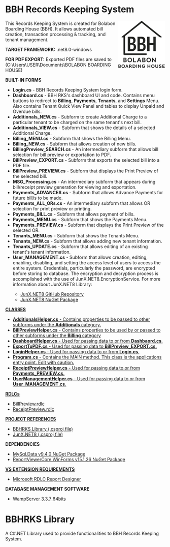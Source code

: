 # BBH Records Keeping System
<img src="BBH Records Keeping System/bbhLogo.png" align="right" width="150px" height="150px" /> 
<p>This Records Keeping System is created for Bolabon Boarding House (BBH). It allows automated bill creation, transaction processing &amp; tracking, and tenant management.</p>
<p><strong>TARGET FRAMEWORK:</strong> .net8.0-windows</p>
<p><strong>FOR PDF EXPORT:</strong> Exported PDF files are saved to (C:\Users\USER\Documents\BOLABON BOARDING HOUSE)</p>

<strong>BUILT-IN FORMS </strong>
<ul>
  <li><strong>Login.cs</strong> - BBH Records Keeping System login form.</li>
  <li><strong>Dashboard.cs</strong> - BBH RKS's dashboard UI and code. Contains menu buttons to redirect to <b>Billing</b>, <b>Payments</b>, <b>Tenants</b>, and <b>Settings</b> Menu. Also contains Tenant 
    Quick View Panel and tables to display Unpaid and Overdue bills.</li>
  <li><strong>Additionals_NEW.cs</strong> - Subform to create Additional Charge to a particular tenant to be charged on the same tenant's next bill.</li>
  <li><strong>Additionals_VIEW.cs</strong> - Subform that shows the details of a selected Additional Charge.</li>
  <li><strong>Billing_MENU.cs</strong> - Subform that shows the Billing Menu.</li>
  <li><strong>Billing_NEW.cs</strong> - Subform that allows creation of new bills.</li>
  <li><strong>BillingPreview_SEARCH.cs</strong> - An intermediary subform that allows bill selection for bill preview or exportation to PDF.</li>
  <li><strong>BillPreview_EXPORT.cs</strong> - Subform that exports the selected bill into a PDF file.</li>
  <li><strong>BillPreview_PREVIEW.cs</strong> - Subform that displays the Print Preview of the selected bill.</li>
  <li><strong>MSG_Processing.cs</strong> - An intermediary subform that appears during bill/receipt preview generation for viewing and exportation.</li>
  <li><strong>Payments_ADVANCES.cs</strong> - Subform that allows Advance Payments for future bill/s to be made.</li>
  <li><strong>Payments_ALL_ORs.cs</strong> - An intermediary subform that allows OR selection for print preview or printing.</li>
  <li><strong>Payments_BILL.cs</strong> - Subform that allows payment of bills.</li>
  <li><strong>Payments_MENU.cs</strong> - Subform that shows the Payments Menu.</li>
  <li><strong>Payments_PREVIEW.cs</strong> - Subform that displays the Print Preview of the selected OR.</li>
  <li><strong>Tenants_MENU.cs</strong> - Subform that shows the Tenants Menu.</li>
  <li><strong>Tenants_NEW.cs</strong> - Subform that allows adding new tenant information.</li>
  <li><strong>Tenants_UPDATE.cs</strong> - Subform that allows editing of an existing tenant's tenant information.</li>
  <li><strong>User_MANAGEMENT.cs</strong> - Subform that allows creation, editing, enabling, disabling, and setting the access level of users to access the entire system. Credentials, particularly the
    password, are encrypted before storing to database. The encryption and decryption process is accomplished with the use of JunX.NET8.EncryptionService. For more information about JunX.NET8 Library:
    </li>
  <ul>
    <li><a href="https://github.com/JuniperB07/JunX.NET">JunX.NET8 GitHub Repository</a></li>
    <li><a href="https://www.nuget.org/packages/JunX.NET8">JunX.NET8 NuGet Package</li>
  </ul>
</ul>
<strong>CLASSES</strong>
<ul>
  <li><strong>AdditionalsHelper.cs</strong> - Contains properties to be passed to other subforms under the <b>Additionals</b> category.</li>
  <li><strong>BillPreviewHelper.cs</strong> - Contains properties to be used by or passed to other subforms under the <b>Billing</b> category</li>
  <li><strong>DashboardHelper.cs</strong> - Used for passing data to or from <b>Dashbaord.cs</b>.</li>
  <li><strong>ExportToPDF.cs</strong> - Used for passing data to <b>BillPreview_EXPORT.cs</b>.</li>
  <li><strong>LoginHelper.cs</strong> - Used for passing data to or from <b>Login.cs</b>.</li>
  <li><strong>Program.cs</strong> - Contains the MAIN method. This class is the applications entry point. Edit with caution.</li>
  <li><strong>ReceiptPreviewHelper.cs</strong> - Used for passing data to or from <b>Payments_PREVIEW.cs</b>.</li>
  <li><strong>UserManagementHelper.cs</strong> - Used for passing data to or from <b>User_MANAGEMENT.cs</b>.</li>
</ul>
<strong>RDLCs</strong>
<ul>
  <li>BillPreview.rdlc</li>
  <li>ReceiptPreview.rdlc</li>
</ul>
<strong>PROJECT REFERENCES</strong>
<ul>
  <li><a href="https://github.com/JuniperB07/BBH-Records-Keeping-System/tree/f6f30b508ce5c1e29a0336a097f4186ffd35de1b/BBHRKS%20Library">BBHRKS Library 
  (.csproj file)</a>
  </li>
  <li><a href="https://github.com/JuniperB07/JunX.NET">JunX.NET8 (.csproj file)</a></li>
</ul>
<strong>DEPENDENCIES</strong>
<ul>
  <li><a href="https://www.nuget.org/packages/MySql.Data/9.4.0?_src=template">MySql.Data v9.4.0 NuGet Package</a></li>
  <li><a href="https://www.nuget.org/packages/ReportViewerCore.WinForms/15.1.26?_src=template">ReportViewerCore.WinForms v15.1.26 NuGet Package</li>
</ul>
<strong>VS EXTENSION REQUIREMENTS</strong>
<ul>
  <li><a href="https://marketplace.visualstudio.com/items?itemName=ProBITools.MicrosoftRdlcReportDesignerforVisualStudio2022">
    Microsoft RDLC Report Designer </a>
  </li>
</ul>
<strong>DATABASE MANAGEMENT SOFTWARE</strong>
<ul>
  <li><a href="https://www.wampserver.com/en/download-wampserver-64bits">WampServer 3.3.7 64bits</a></li>
</ul>

# BBHRKS Library
A C#.NET Library used to provide functionalities to BBH Records Keeping System.
